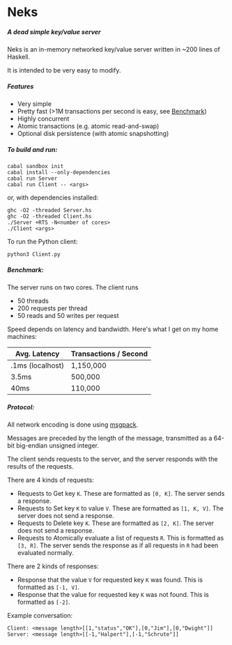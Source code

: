 Neks
=======

##### A dead simple key/value server

Neks is an in-memory networked key/value server written in ~200 lines of Haskell.

It is intended to be very easy to modify.

##### Features

- Very simple
- Pretty fast (>1M transactions per second is easy, see [Benchmark](#benchmark))
- Highly concurrent 
- Atomic transactions (e.g. atomic read-and-swap)
- Optional disk persistence (with atomic snapshotting)

##### To build and run:

    cabal sandbox init
    cabal install --only-dependencies
    cabal run Server
    cabal run Client -- <args>

or, with dependencies installed:

    ghc -O2 -threaded Server.hs
    ghc -O2 -threaded Client.hs
    ./Server +RTS -N<number of cores>
    ./Client <args>

To run the Python client:

    python3 Client.py

##### Benchmark:

The server runs on two cores. The client runs

- 50 threads
- 200 requests per thread
- 50 reads and 50 writes per request

Speed depends on latency and bandwidth. Here's what I get on my home machines:

| Avg. Latency | Transactions / Second |
---------------|------------------------
| .1ms (localhost)  | 1,150,000 |
| 3.5ms | 500,000 |
| 40ms  | 110,000 |

##### Protocol:

All network encoding is done using [msgpack](http://msgpack.org).

Messages are preceded by the length of the message, transmitted as a 
64-bit big-endian unsigned integer.

The client sends requests to the server, and the server responds with the results of the requests.

There are 4 kinds of requests:

- Requests to Get key `K`. These are formatted as `[0, K]`. The server sends a response.
- Requests to Set key `K` to value `V`. These are formatted as `[1, K, V]`. The server does not send a response.
- Requests to Delete key `K`. These are formatted as `[2, K]`. The server does not send a response.
- Requests to Atomically evaluate a list of requests `R`. This is formatted as `[3, R]`. The server sends the response as if all requests in `R` had been evaluated normally.

There are 2 kinds of responses:

- Response that the value `V` for requested key `K` was found. This is formatted as `[-1, V]`.
- Response that the value for requested key `K` was not found. This is formatted as `[-2]`.

Example conversation:

    Client: <message length>[[1,"status","OK"],[0,"Jim"],[0,"Dwight"]]
    Server: <message length>[[-1,"Halpert"],[-1,"Schrute"]]
